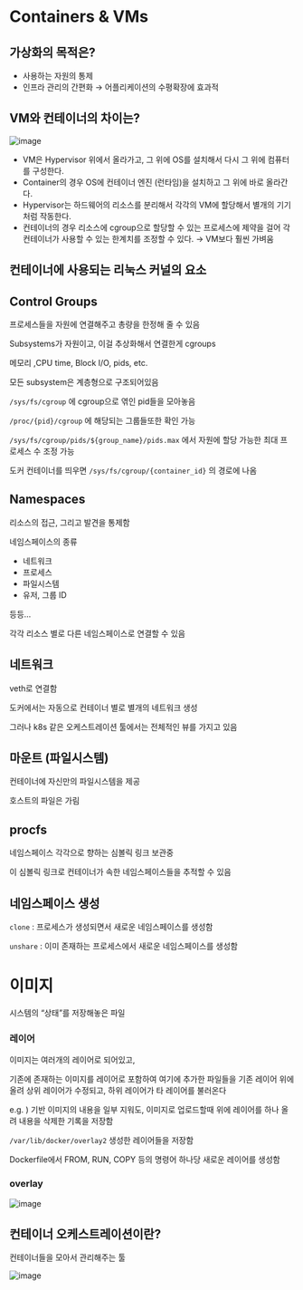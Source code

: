 # Containers & VMs

## 가상화의 목적은?

- 사용하는 자원의 통제
- 인프라 관리의 간편화 → 어플리케이션의 수평확장에 효과적

## VM와 컨테이너의 차이는?

![image](https://github.com/d-o-p-e/mini-seminar/assets/51287461/a6552d0f-22b6-4953-a94a-1718d18d53bb)

- VM은 Hypervisor 위에서 올라가고, 그 위에 OS를 설치해서 다시 그 위에 컴퓨터를 구성한다.
- Container의 경우 OS에 컨테이너 엔진 (런타임)을 설치하고 그 위에 바로 올라간다.
- Hypervisor는 하드웨어의 리소스를 분리해서 각각의 VM에 할당해서 별개의 기기처럼 작동한다.
- 컨테이너의 경우 리소스에 cgroup으로 할당할 수 있는 프로세스에 제약을 걸어 각 컨테이너가 사용할 수 있는 한계치를 조정할 수 있다. → VM보다 훨씬 가벼움

## 컨테이너에 사용되는 리눅스 커널의 요소

## Control Groups

프로세스들을 자원에 연결해주고 총량을 한정해 줄 수 있음

Subsystems가 자원이고, 이걸 추상화해서 연결한게 cgroups

메모리 ,CPU time, Block I/O, pids, etc.

모든 subsystem은 계층형으로 구조되어있음

`/sys/fs/cgroup` 에 cgroup으로 엮인 pid들을 모아놓음

`/proc/{pid}/cgroup` 에 해당되는 그룹들또한 확인 가능

`/sys/fs/cgroup/pids/${group_name}/pids.max` 에서 자원에 할당 가능한 최대 프로세스 수 조정 가능

도커 컨테이너를 띄우면 `/sys/fs/cgroup/{container_id}` 의 경로에 나옴

## Namespaces

리소스의 접근, 그리고 발견을 통제함

네임스페이스의 종류

- 네트워크
- 프로세스
- 파일시스템
- 유저, 그룹 ID

등등…

각각 리소스 별로 다른 네임스페이스로 연결할 수 있음

## 네트워크

veth로 연결함

도커에서는 자동으로 컨테이너 별로 별개의 네트워크 생성

그러나 k8s 같은 오케스트레이션 툴에서는 전체적인 뷰를 가지고 있음

## 마운트 (파일시스템)

컨테이너에 자신만의 파일시스템을 제공

호스트의 파일은 가림

## procfs

네임스페이스 각각으로 향하는 심볼릭 링크 보관중

이 심볼릭 링크로 컨테이너가 속한 네임스페이스들을 추적할 수 있음

## 네임스페이스 생성

`clone` : 프로세스가 생성되면서 새로운 네임스페이스를 생성함

`unshare` : 이미 존재하는 프로세스에서 새로운 네임스페이스를 생성함

# 이미지

시스템의 “상태”를 저장해놓은 파일

### 레이어

이미지는 여러개의 레이어로 되어있고,

기존에 존재하는 이미지를 레이어로 포함하여 여기에 추가한 파일들을 기존 레이어 위에 올려 상위 레이어가 수정되고, 하위 레이어가 타 레이어를 불러온다

e.g. ) 기반 이미지의 내용을 일부 지워도, 이미지로 업로드할때 위에 레이어를 하나 올려 내용을 삭제한 기록을 저장함

`/var/lib/docker/overlay2` 생성한 레이어들을 저장함

Dockerfile에서 FROM, RUN, COPY 등의 명령어 하나당 새로운 레이어를 생성함

### overlay

![image](https://github.com/d-o-p-e/mini-seminar/assets/51287461/a87dd975-9b04-425a-a0c7-647eff9afdbc)

## 컨테이너 오케스트레이션이란?

컨테이너들을 모아서 관리해주는 툴

![image](https://github.com/d-o-p-e/mini-seminar/assets/51287461/4ada7d51-23e8-4b26-828d-b8d2d77bda70)
